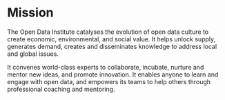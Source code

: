 # Mission

The Open Data Institute catalyses the evolution of open data culture to create economic, environmental, and social value. It helps unlock supply, generates demand, creates and disseminates knowledge to address local and global issues.

It convenes world-class experts to collaborate, incubate, nurture and mentor new ideas, and promote innovation. It enables anyone to learn and engage with open data, and empowers its teams to help others through professional coaching and mentoring.
